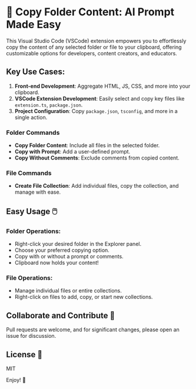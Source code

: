 # 📂 Copy Folder Content: AI Prompt Made Easy

This Visual Studio Code (VSCode) extension empowers you to effortlessly copy the content of any selected folder or file to your clipboard, offering customizable options for developers, content creators, and educators.

## Key Use Cases:

1. **Front-end Development**: Aggregate HTML, JS, CSS, and more into your clipboard.
2. **VSCode Extension Development**: Easily select and copy key files like `extension.ts`, `package.json`.
3. **Project Configuration**: Copy `package.json`, `tsconfig`, and more in a single action.

### Folder Commands

- **Copy Folder Content**: Include all files in the selected folder.
- **Copy with Prompt**: Add a user-defined prompt.
- **Copy Without Comments**: Exclude comments from copied content.

### File Commands

- **Create File Collection**: Add individual files, copy the collection, and manage with ease.

## Easy Usage 🖱️

### Folder Operations:

- Right-click your desired folder in the Explorer panel.
- Choose your preferred copying option.
- Copy with or without a prompt or comments.
- Clipboard now holds your content!

### File Operations:

- Manage individual files or entire collections.
- Right-click on files to add, copy, or start new collections.

## Collaborate and Contribute 🤝

Pull requests are welcome, and for significant changes, please open an issue for discussion.

## License 📄

MIT

Enjoy! 🎉